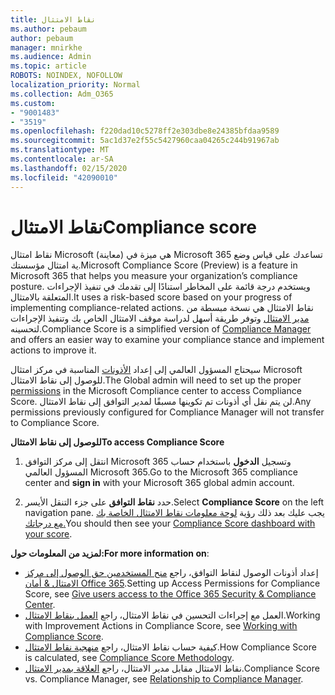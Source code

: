 ```yaml
---
title: نقاط الامتثال
ms.author: pebaum
author: pebaum
manager: mnirkhe
ms.audience: Admin
ms.topic: article
ROBOTS: NOINDEX, NOFOLLOW
localization_priority: Normal
ms.collection: Adm_O365
ms.custom:
- "9001483"
- "3519"
ms.openlocfilehash: f220dad10c5278ff2e303dbe8e24385bfdaa9589
ms.sourcegitcommit: 5ac1d37e2f55c5427960caa04265c244b91967ab
ms.translationtype: MT
ms.contentlocale: ar-SA
ms.lasthandoff: 02/15/2020
ms.locfileid: "42090010"
---
```

# <a name="compliance-score"></a><span data-ttu-id="bf2ee-102">نقاط الامتثال</span><span class="sxs-lookup"><span data-stu-id="bf2ee-102">Compliance score</span></span>

<span data-ttu-id="bf2ee-103">نقاط امتثال Microsoft (معاينة) هي ميزة في Microsoft 365 تساعدك على قياس وضع ية امتثال مؤسستك.</span><span class="sxs-lookup"><span data-stu-id="bf2ee-103">Microsoft Compliance Score (Preview) is a feature in Microsoft 365 that helps you measure your organization’s compliance posture.</span></span> <span data-ttu-id="bf2ee-104">ويستخدم درجة قائمة على المخاطر استنادًا إلى تقدمك في تنفيذ الإجراءات المتعلقة بالامتثال.</span><span class="sxs-lookup"><span data-stu-id="bf2ee-104">It uses a risk-based score based on your progress of implementing compliance-related actions.</span></span>   <span data-ttu-id="bf2ee-105">نقاط الامتثال هي نسخة مبسطة من [مدير الامتثال](https://docs.microsoft.com/en-us/microsoft-365/compliance/compliance-manager-overview) وتوفر طريقة أسهل لدراسة موقف الامتثال الخاص بك وتنفيذ الإجراءات لتحسينه.</span><span class="sxs-lookup"><span data-stu-id="bf2ee-105">Compliance Score is a simplified version of [Compliance Manager](https://docs.microsoft.com/en-us/microsoft-365/compliance/compliance-manager-overview) and offers an easier way to examine your compliance stance and implement actions to improve it.</span></span> 

<span data-ttu-id="bf2ee-106">سيحتاج المسؤول العالمي إلى إعداد [الأذونات](https://docs.microsoft.com/en-us/microsoft-365/security/office-365-security/permissions-in-the-security-and-compliance-center) المناسبة في مركز امتثال Microsoft للوصول إلى نقاط الامتثال.</span><span class="sxs-lookup"><span data-stu-id="bf2ee-106">The Global admin will need to set up the proper [permissions](https://docs.microsoft.com/en-us/microsoft-365/security/office-365-security/permissions-in-the-security-and-compliance-center) in the Microsoft Compliance center to access Compliance Score.</span></span>  <span data-ttu-id="bf2ee-107">لن يتم نقل أي أذونات تم تكوينها مسبقًا لمدير التوافق إلى نقاط الامتثال.</span><span class="sxs-lookup"><span data-stu-id="bf2ee-107">Any permissions previously configured for Compliance Manager will not transfer to Compliance Score.</span></span>

<span data-ttu-id="bf2ee-108">**للوصول إلى نقاط الامتثال**</span><span class="sxs-lookup"><span data-stu-id="bf2ee-108">**To access Compliance Score**</span></span>

1. <span data-ttu-id="bf2ee-109">انتقل إلى مركز التوافق Microsoft 365 وتسجيل **الدخول** باستخدام حساب المسؤول العالمي Microsoft 365.</span><span class="sxs-lookup"><span data-stu-id="bf2ee-109">Go to the Microsoft 365 compliance center and **sign in** with your Microsoft 365 global admin account.</span></span>

2. <span data-ttu-id="bf2ee-110">حدد **نقاط التوافق** على جزء التنقل الأيسر.</span><span class="sxs-lookup"><span data-stu-id="bf2ee-110">Select **Compliance Score** on the left navigation pane.</span></span> <span data-ttu-id="bf2ee-111">يجب عليك بعد ذلك رؤية [لوحة معلومات نقاط الامتثال الخاصة بك مع درجاتك.](https://docs.microsoft.com/en-us/microsoft-365/compliance/compliance-score-setup#understand-the-compliance-score-dashboard)</span><span class="sxs-lookup"><span data-stu-id="bf2ee-111">You should then see your [Compliance Score dashboard with your score](https://docs.microsoft.com/en-us/microsoft-365/compliance/compliance-score-setup#understand-the-compliance-score-dashboard).</span></span>
 

<span data-ttu-id="bf2ee-112">**لمزيد من المعلومات حول:**</span><span class="sxs-lookup"><span data-stu-id="bf2ee-112">**For more information on**:</span></span>

- <span data-ttu-id="bf2ee-113">إعداد أذونات الوصول لنقاط التوافق، راجع [منح المستخدمين حق الوصول إلى مركز الامتثال & أمان Office 365](https://docs.microsoft.com/en-us/microsoft-365/security/office-365-security/grant-access-to-the-security-and-compliance-center).</span><span class="sxs-lookup"><span data-stu-id="bf2ee-113">Setting up Access Permissions for Compliance Score, see [Give users access to the Office 365 Security & Compliance Center](https://docs.microsoft.com/en-us/microsoft-365/security/office-365-security/grant-access-to-the-security-and-compliance-center).</span></span>
- <span data-ttu-id="bf2ee-114">العمل مع إجراءات التحسين في نقاط الامتثال، راجع [العمل بنقاط الامتثال](https://docs.microsoft.com/en-us/microsoft-365/compliance/working-with-compliance-score).</span><span class="sxs-lookup"><span data-stu-id="bf2ee-114">Working with Improvement Actions in Compliance Score, see  [Working with Compliance Score](https://docs.microsoft.com/en-us/microsoft-365/compliance/working-with-compliance-score).</span></span>
- <span data-ttu-id="bf2ee-115">كيفية حساب نقاط الامتثال، راجع [منهجية نقاط الامتثال](https://docs.microsoft.com/en-us/microsoft-365/compliance/compliance-score-methodology).</span><span class="sxs-lookup"><span data-stu-id="bf2ee-115">How Compliance Score is calculated, see [Compliance Score Methodology](https://docs.microsoft.com/en-us/microsoft-365/compliance/compliance-score-methodology).</span></span>
- <span data-ttu-id="bf2ee-116">نقاط الامتثال مقابل مدير الامتثال، راجع [العلاقة بمدير الامتثال](https://docs.microsoft.com/en-us/microsoft-365/compliance/compliance-score#relationship-to-compliance-manager).</span><span class="sxs-lookup"><span data-stu-id="bf2ee-116">Compliance Score vs. Compliance Manager, see [Relationship to Compliance Manager](https://docs.microsoft.com/en-us/microsoft-365/compliance/compliance-score#relationship-to-compliance-manager).</span></span>


